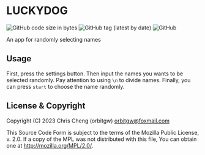 # LUCKYDOG
![GitHub code size in bytes](https://img.shields.io/github/languages/code-size/orbitgw/luckydog)
![GitHub tag (latest by date)](https://img.shields.io/github/v/tag/orbitgw/luckydog)
![GitHub](https://img.shields.io/github/license/orbitgw/luckydog)

An app for randomly selecting names
## Usage
First, press the settings button. Then input the names you wants to be selected randomly. Pay attention to using `\n` to divide names. Finally, you can press `start` to choose the name randomly.

## License & Copyright
  Copyright (C) 2023 Chris Cheng (orbitgw) <orbitgw@foxmail.com>

  This Source Code Form is subject to the terms of the Mozilla Public
  License, v. 2.0. If a copy of the MPL was not distributed with this
  file, You can obtain one at http://mozilla.org/MPL/2.0/.
